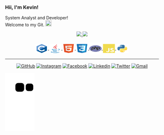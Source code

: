 ### Hii, I'm Kevin!
<p>
  System Analyst and Developer!<br>
  Welcome to my Git. <img height="20" width="20" src="https://cdn.pixabay.com/photo/2017/09/23/16/33/pixel-heart-2779422_1280.png"/>
</p>

<div align="center">
  <a href="https://github.com/KevinVill4">
  <img height="180em" src="https://github-readme-stats.vercel.app/api?username=KevinVill4&show_icons=true&theme=dracula&include_all_commits=true&count_private=true"/>
  <img height="180em" src="https://github-readme-stats.vercel.app/api/top-langs/?username=KevinVill4&layout=compact&langs_count=7&theme=dracula"/>
</div>

<div align="center">
  <div style="display: inline_block"><br>
    <img align="center" alt="Kevin-C" height="30" width="40" src="https://raw.githubusercontent.com/devicons/devicon/1119b9f84c0290e0f0b38982099a2bd027a48bf1/icons/c/c-original.svg">
    <img align="center" alt="Kevin-Java" height="30" width="40" src="https://raw.githubusercontent.com/devicons/devicon/1119b9f84c0290e0f0b38982099a2bd027a48bf1/icons/java/java-original.svg"> 
    <img align="center" alt="Kevin-HTML" height="30" width="40" src="https://raw.githubusercontent.com/devicons/devicon/master/icons/html5/html5-original.svg"> 
    <img align="center" alt="Kevin-CSS" height="30" width="40" src="https://raw.githubusercontent.com/devicons/devicon/master/icons/css3/css3-original.svg"> 
    <img align="center" alt="Kevin-PHP" width="40" src="https://raw.githubusercontent.com/devicons/devicon/1119b9f84c0290e0f0b38982099a2bd027a48bf1/icons/php/php-original.svg"> 
    <img align="center" alt="Kevin-Js" height="30" width="40" src="https://raw.githubusercontent.com/devicons/devicon/master/icons/javascript/javascript-plain.svg">
    <img align="center" alt="Kevin-Python" height="30" width="40" src="https://raw.githubusercontent.com/devicons/devicon/master/icons/python/python-original.svg">
  </div>
</div>
  <hr>
<div align="center">

[![GitHub](https://img.shields.io/badge/GitHub-100000?style=for-the-badge&logo=github&logoColor=white)](https://github.com/KevinVill4)  [![Instagram](https://img.shields.io/badge/Instagram-E4405F?style=for-the-badge&logo=instagram&logoColor=white)](https://www.instagram.com/kevin__villa_/)  [![Facebook](https://img.shields.io/badge/Facebook-1877F2?style=for-the-badge&logo=facebook&logoColor=white)](https://www.facebook.com/kevinvilla2002/)  [![Linkedin](https://img.shields.io/badge/LinkedIn-0077B5?style=for-the-badge&logo=linkedin&logoColor=white)](https://www.linkedin.com/in/kevin-villa-679483209/)  [![Twitter](https://img.shields.io/badge/Twitter-1DA1F2?style=for-the-badge&logo=twitter&logoColor=white)](https://twitter.com/kevin_vill4) [![Gmail](https://img.shields.io/badge/Gmail-D14836?style=for-the-badge&logo=gmail&logoColor=white)](mailto:kevin.oliveiravilla@gmail.com)
</div>

  
  
![snake gif](https://github.com/KevinVill4/KevinVill4/blob/output/github-contribution-grid-snake.svg)


